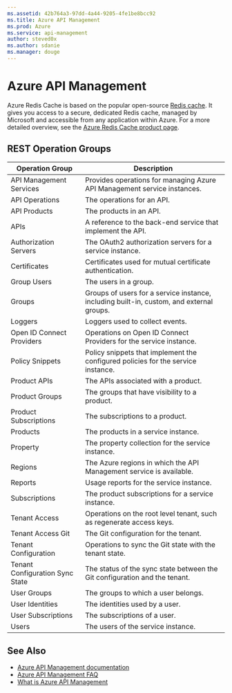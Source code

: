```yaml
---
ms.assetid: 42b764a3-97dd-4a44-9205-4fe1be8bcc92
ms.title: Azure API Management
ms.prod: Azure
ms.service: api-management
author: steved0x
ms.author: sdanie
ms.manager: douge
---
```



# Azure API Management

Azure Redis Cache is based on the popular open-source [Redis cache](http://redis.io). It gives you access to a secure, dedicated Redis cache, managed by Microsoft and accessible from any application within Azure. For a more detailed overview, see the [Azure Redis Cache product page](https://azure.microsoft.com/services/cache/).

## REST Operation Groups

| Operation Group                 | Description                                                                              |
|---------------------------------|------------------------------------------------------------------------------------------|
| API Management Services         | Provides operations for managing Azure API Management service instances.                 |
| API Operations                  | The operations for an API.                                                               |
| API Products                    | The products in an API.                                                                  |
| APIs                            | A reference to the back-end service that implement the API.                              |
| Authorization Servers           | The  OAuth2 authorization servers for a service instance.                                |
| Certificates                    | Certificates used for mutual certificate authentication.                                 |
| Group Users                     | The users in a group.                                                                    |
| Groups                          | Groups of users for a service instance, including built-in, custom, and external groups. |
| Loggers                         | Loggers used to collect events.                                                          |
| Open ID Connect Providers       | Operations on Open ID Connect Providers for the service instance.                        |
| Policy Snippets                 | Policy snippets that implement the configured policies for the service instance.         |
| Product APIs                    | The APIs associated with a product.                                                      |
| Product Groups                  | The groups that have visibility to a product.                                            |
| Product Subscriptions           | The subscriptions to a product.                                                          |
| Products                        | The products in a service instance.                                                      |
| Property                        | The property collection for the service instance.                                        |
| Regions                         | The Azure regions in which the API Management service is available.                      |
| Reports                         | Usage reports for the service instance.                                                  |
| Subscriptions                   | The product subscriptions for a service instance.                                        |
| Tenant Access                   | Operations on the root level tenant, such as regenerate access keys.                     |
| Tenant Access Git               | The Git configuration for the tenant.                                                    |
| Tenant Configuration            | Operations to sync the Git state with the tenant state.                                  |
| Tenant Configuration Sync State | The status of the sync state between the Git configuration and the tenant.               |
| User Groups                     | The groups to which a user belongs.                                                      |
| User Identities                 | The identities used by a user.                                                           |
| User Subscriptions              | The subscriptions of a user.                                                             |
| Users                           | The users of the service instance.                                                       |


## See Also

- [Azure API Management documentation](https://azure.microsoft.com/documentation/services/api-management/)
- [Azure API Management FAQ](https://azure.microsoft.com/documentation/articles/api-management-faq/)
- [What is Azure API Management](https://azure.microsoft.com/documentation/articles/api-management-key-concepts/)

